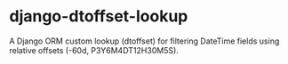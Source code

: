 # django-dtoffset-lookup
A Django ORM custom lookup (dtoffset) for filtering DateTime fields using relative offsets (-60d, P3Y6M4DT12H30M5S).
